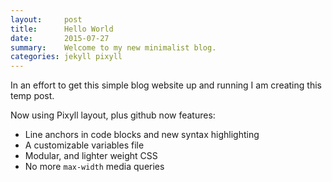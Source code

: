 ```yaml
---
layout:     post
title:      Hello World
date:       2015-07-27
summary:    Welcome to my new minimalist blog.
categories: jekyll pixyll
---
```


In an effort to get this simple blog website up and running I am creating this temp post.

Now using Pixyll layout, plus github now features:

* Line anchors in code blocks and new syntax highlighting
* A customizable variables file
* Modular, and lighter weight CSS
* No more `max-width` media queries
